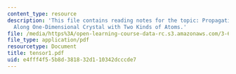 ```yaml
---
content_type: resource
description: 'This file contains reading notes for the topic: Propagation of Waves
  Along One-Dimensional Crystal with Two Kinds of Atoms.'
file: /media/https%3A/open-learning-course-data-rc.s3.amazonaws.com/3-60-symmetry-structure-and-tensor-properties-of-materials-fall-2005/e4fff4f55b8d381832d110342dcccde7_tensor1.pdf
file_type: application/pdf
resourcetype: Document
title: tensor1.pdf
uid: e4fff4f5-5b8d-3818-32d1-10342dcccde7
---
```

